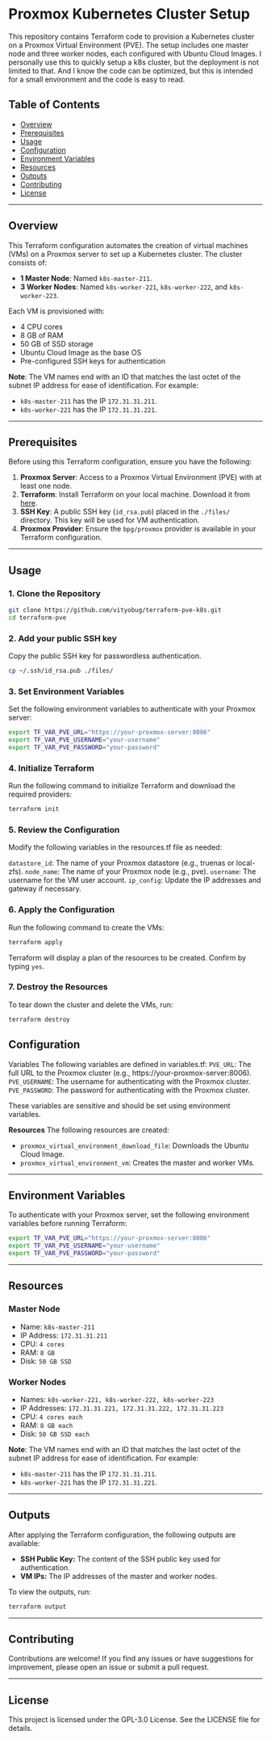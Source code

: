 # Proxmox Kubernetes Cluster Setup

This repository contains Terraform code to provision a Kubernetes cluster on a Proxmox Virtual Environment (PVE). The setup includes one master node and three worker nodes, each configured with Ubuntu Cloud Images. I personally use this to quickly setup a k8s cluster, but the deployment is not limited to that.
And I know the code can be optimized, but this is intended for a small environment and the code is easy to read.

## Table of Contents
- [Overview](#overview)
- [Prerequisites](#prerequisites)
- [Usage](#usage)
- [Configuration](#configuration)
- [Environment Variables](#environment-variables)
- [Resources](#resources)
- [Outputs](#outputs)
- [Contributing](#contributing)
- [License](#license)

---

## Overview

This Terraform configuration automates the creation of virtual machines (VMs) on a Proxmox server to set up a Kubernetes cluster. The cluster consists of:
- **1 Master Node**: Named `k8s-master-211`.
- **3 Worker Nodes**: Named `k8s-worker-221`, `k8s-worker-222`, and `k8s-worker-223`.

Each VM is provisioned with:
- 4 CPU cores
- 8 GB of RAM
- 50 GB of SSD storage
- Ubuntu Cloud Image as the base OS
- Pre-configured SSH keys for authentication

**Note**: The VM names end with an ID that matches the last octet of the subnet IP address for ease of identification. For example:
- `k8s-master-211` has the IP `172.31.31.211`.
- `k8s-worker-221` has the IP `172.31.31.221`.

---

## Prerequisites

Before using this Terraform configuration, ensure you have the following:

1. **Proxmox Server**: Access to a Proxmox Virtual Environment (PVE) with at least one node.
2. **Terraform**: Install Terraform on your local machine. Download it from [here](https://www.terraform.io/downloads.html).
3. **SSH Key**: A public SSH key (`id_rsa.pub`) placed in the `./files/` directory. This key will be used for VM authentication.
4. **Proxmox Provider**: Ensure the `bpg/proxmox` provider is available in your Terraform configuration.

---

## Usage

### 1. Clone the Repository
```bash
git clone https://github.com/vityobug/terraform-pve-k8s.git
cd terraform-pve
```

### 2. Add your public SSH key
Copy the public SSH key for passwordless authentication.
```bash
cp ~/.ssh/id_rsa.pub ./files/
```


### 3. Set Environment Variables
Set the following environment variables to authenticate with your Proxmox server:
```bash
export TF_VAR_PVE_URL="https://your-proxmox-server:8006"
export TF_VAR_PVE_USERNAME="your-username"
export TF_VAR_PVE_PASSWORD="your-password"
```

### 4. Initialize Terraform
Run the following command to initialize Terraform and download the required providers:
```bash
terraform init
```

### 5. Review the Configuration
Modify the following variables in the resources.tf file as needed:

`datastore_id`: The name of your Proxmox datastore (e.g., truenas or local-zfs).
`node_name`: The name of your Proxmox node (e.g., pve).
`username`: The username for the VM user account.
`ip_config`: Update the IP addresses and gateway if necessary.

### 6. Apply the Configuration
Run the following command to create the VMs:
```bash
terraform apply
```
Terraform will display a plan of the resources to be created. Confirm by typing `yes`.

### 7. Destroy the Resources
To tear down the cluster and delete the VMs, run:
```bash
terraform destroy
```

## Configuration
Variables
The following variables are defined in variables.tf:
`PVE_URL`: The full URL to the Proxmox cluster (e.g., https://your-proxmox-server:8006).
`PVE_USERNAME`: The username for authenticating with the Proxmox cluster.
`PVE_PASSWORD`: The password for authenticating with the Proxmox cluster.

These variables are sensitive and should be set using environment variables.

**Resources**
The following resources are created:

* `proxmox_virtual_environment_download_file`: Downloads the Ubuntu Cloud Image.
* `proxmox_virtual_environment_vm`: Creates the master and worker VMs.

---

## Environment Variables
To authenticate with your Proxmox server, set the following environment variables before running Terraform:
```bash
export TF_VAR_PVE_URL="https://your-proxmox-server:8006"
export TF_VAR_PVE_USERNAME="your-username"
export TF_VAR_PVE_PASSWORD="your-password"
```

---

## Resources

### Master Node
* Name: `k8s-master-211`
* IP Address: `172.31.31.211`
* CPU: `4 cores`
* RAM: `8 GB`
* Disk: `50 GB SSD`

### Worker Nodes
* Names: `k8s-worker-221, k8s-worker-222, k8s-worker-223`
* IP Addresses: `172.31.31.221, 172.31.31.222, 172.31.31.223`
* CPU: `4 cores each`
* RAM: `8 GB each`
* Disk: `50 GB SSD each`

**Note**: The VM names end with an ID that matches the last octet of the subnet IP address for ease of identification. For example:
* `k8s-master-211` has the IP `172.31.31.211`.
* `k8s-worker-221` has the IP `172.31.31.221`.

---

## Outputs
After applying the Terraform configuration, the following outputs are available:

* **SSH Public Key:** The content of the SSH public key used for authentication.
* **VM IPs:** The IP addresses of the master and worker nodes.

To view the outputs, run:
```bash
terraform output
```

---

## Contributing
Contributions are welcome! If you find any issues or have suggestions for improvement, please open an issue or submit a pull request.

---

## License
This project is licensed under the GPL-3.0 License. See the LICENSE file for details.
